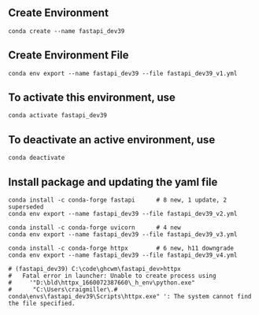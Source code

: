 ## Create Environment

```shell
conda create --name fastapi_dev39
```

## Create Environment File

```shell
conda env export --name fastapi_dev39 --file fastapi_dev39_v1.yml
```

## To activate this environment, use

```shell
conda activate fastapi_dev39
```

## To deactivate an active environment, use

```shell
conda deactivate
```

## Install package and updating the yaml file

```shell
conda install -c conda-forge fastapi      # 8 new, 1 update, 2 superseded
conda env export --name fastapi_dev39 --file fastapi_dev39_v2.yml

conda install -c conda-forge uvicorn      # 4 new
conda env export --name fastapi_dev39 --file fastapi_dev39_v3.yml

conda install -c conda-forge httpx        # 6 new, h11 downgrade
conda env export --name fastapi_dev39 --file fastapi_dev39_v4.yml

# (fastapi_dev39) C:\code\ghcwm\fastapi_dev>httpx
#   Fatal error in launcher: Unable to create process using 
#     '"D:\bld\httpx_1660072387660\_h_env\python.exe"  
#      "C:\Users\craigmiller\.# conda\envs\fastapi_dev39\Scripts\httpx.exe" ': The system cannot find the file specified.

```
